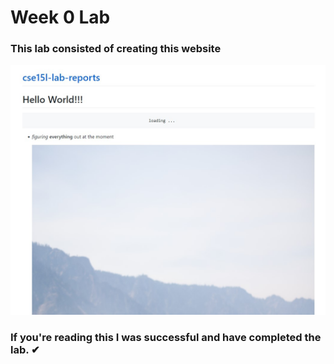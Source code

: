 # **Week 0 Lab** 

### This lab consisted of creating this website 
![img.png](./Screenshots/img.png)
### If you're reading this I was successful and have completed the lab. ✔